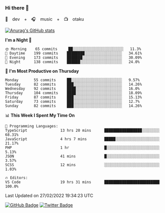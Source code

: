 ### Hi there 👋

🚀　dev　+　🎧　music　+　📺　otaku


[![Anurag's GitHub stats](https://github-readme-stats.vercel.app/api?username=koheitasaka&count_private=true&show_icons=true&theme=monokai)](https://github.com/koheitasaka/github-readme-stats)

<!--START_SECTION:waka-->
**I'm a Night 🦉** 

```text
🌞 Morning    65 commits     ██░░░░░░░░░░░░░░░░░░░░░░░   11.3% 
🌆 Daytime    199 commits    ████████░░░░░░░░░░░░░░░░░   34.61% 
🌃 Evening    173 commits    ███████░░░░░░░░░░░░░░░░░░   30.09% 
🌙 Night      138 commits    ██████░░░░░░░░░░░░░░░░░░░   24.0%

```
📅 **I'm Most Productive on Thursday** 

```text
Monday       55 commits     ██░░░░░░░░░░░░░░░░░░░░░░░   9.57% 
Tuesday      82 commits     ███░░░░░░░░░░░░░░░░░░░░░░   14.26% 
Wednesday    92 commits     ████░░░░░░░░░░░░░░░░░░░░░   16.0% 
Thursday     104 commits    ████░░░░░░░░░░░░░░░░░░░░░   18.09% 
Friday       87 commits     ███░░░░░░░░░░░░░░░░░░░░░░   15.13% 
Saturday     73 commits     ███░░░░░░░░░░░░░░░░░░░░░░   12.7% 
Sunday       82 commits     ███░░░░░░░░░░░░░░░░░░░░░░   14.26%

```


📊 **This Week I Spent My Time On** 

```text
💬 Programming Languages: 
TypeScript               13 hrs 20 mins      █████████████████░░░░░░░░   68.31% 
JavaScript               4 hrs 7 mins        █████░░░░░░░░░░░░░░░░░░░░   21.17% 
PHP                      1 hr                █░░░░░░░░░░░░░░░░░░░░░░░░   5.13% 
JSON                     41 mins             █░░░░░░░░░░░░░░░░░░░░░░░░   3.57% 
SCSS                     12 mins             ░░░░░░░░░░░░░░░░░░░░░░░░░   1.03%

🔥 Editors: 
VS Code                  19 hrs 31 mins      █████████████████████████   100.0%

```


 Last Updated on 27/02/2022 19:34:23 UTC
<!--END_SECTION:waka-->

[![GitHub Badge](https://img.shields.io/badge/GitHub-100000?style=for-the-badge&logo=github&logoColor=white)](https://github.com/koheitasaka)
[![Twitter Badge](https://img.shields.io/badge/Twitter-1DA1F2?style=for-the-badge&logo=twitter&logoColor=white)](https://twitter.com/sleep_asleep_)
